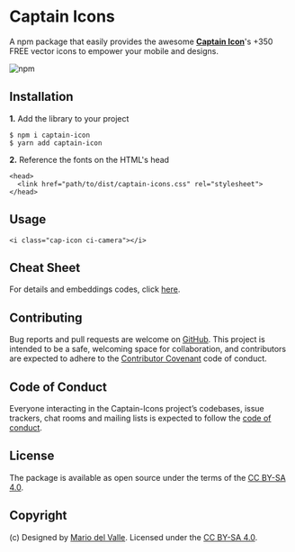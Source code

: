 # Captain Icons

A npm package that easily provides the awesome **[Captain Icon](https://mariodelvalle.github.io/CaptainIconWeb/)**'s +350 FREE vector icons to empower your mobile and designs.

![npm](https://img.shields.io/npm/v/npm.svg)

## Installation

**1.** Add the library to your project

```
$ npm i captain-icon
$ yarn add captain-icon
```

**2.** Reference the fonts on the HTML's head
```
<head>
  <link href="path/to/dist/captain-icons.css" rel="stylesheet">
</head>
```

## Usage

```
<i class="cap-icon ci-camera"></i>
```

## Cheat Sheet
For details and embeddings codes, click [here](https://roalcantara.github.io/captain-icons/).

## Contributing

Bug reports and pull requests are welcome on [GitHub](https://github.com/roalcantara/captain-icons). This project is intended to be a safe, welcoming space for collaboration, and contributors are expected to adhere to the [Contributor Covenant](http://contributor-covenant.org) code of conduct.

## Code of Conduct

Everyone interacting in the Captain-Icons project’s codebases, issue trackers, chat rooms and mailing lists is expected to follow the [code of conduct](https://github.com/roalcantara/captain-icons/blob/master/CODE_OF_CONDUCT.md).

## License

The package is available as open source under the terms of the [CC BY-SA 4.0](https://creativecommons.org/licenses/by-sa/4.0/).

## Copyright

(c) Designed by [Mario del Valle](https://twitter.com/maduil). Licensed under the [CC BY-SA 4.0](https://creativecommons.org/licenses/by-sa/4.0/).
